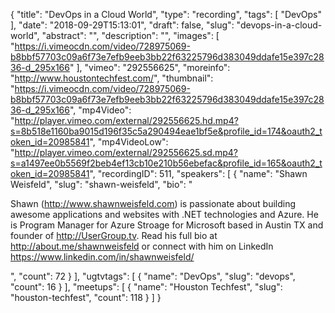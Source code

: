 {
  "title": "DevOps in a Cloud World",
  "type": "recording",
  "tags": [
    "DevOps"
  ],
  "date": "2018-09-29T15:13:01",
  "draft": false,
  "slug": "devops-in-a-cloud-world",
  "abstract": "",
  "description": "",
  "images": [
    "https://i.vimeocdn.com/video/728975069-b8bbf57703c09a6f73e7efb9eeb3bb22f63225796d383049ddafe15e397c2836-d_295x166"
  ],
  "vimeo": "292556625",
  "moreinfo": "http://www.houstontechfest.com/",
  "thumbnail": "https://i.vimeocdn.com/video/728975069-b8bbf57703c09a6f73e7efb9eeb3bb22f63225796d383049ddafe15e397c2836-d_295x166",
  "mp4Video": "http://player.vimeo.com/external/292556625.hd.mp4?s=8b518e1160ba9015d196f35c5a290494eae1bf5e&profile_id=174&oauth2_token_id=20985841",
  "mp4VideoLow": "http://player.vimeo.com/external/292556625.sd.mp4?s=a1497ee0b5569f2beb4ef13cb10e210b56ebefac&profile_id=165&oauth2_token_id=20985841",
  "recordingID": 511,
  "speakers": [
    {
      "name": "Shawn Weisfeld",
      "slug": "shawn-weisfeld",
      "bio": "<p>Shawn (http://www.shawnweisfeld.com) is passionate about building awesome applications and websites with .NET technologies and Azure. He is Program Manager for Azure Stroage for Microsoft based in Austin TX and founder of http://UserGroup.tv. Read his full bio at http://about.me/shawnweisfeld or connect with him on LinkedIn https://www.linkedin.com/in/shawnweisfeld/</p>",
      "count": 72
    }
  ],
  "ugtvtags": [
    {
      "name": "DevOps",
      "slug": "devops",
      "count": 16
    }
  ],
  "meetups": [
    {
      "name": "Houston Techfest",
      "slug": "houston-techfest",
      "count": 118
    }
  ]
}